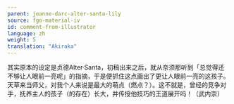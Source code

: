 ```yaml
---
parent: jeanne-darc-alter-santa-lily
source: fgo-material-iv
id: comment-from-illustrator
language: zh
weight: 5
translation: "Akiraka"
---
```


其实原本的设定是贞德Alter·Santa，初稿出来之后，就从奈须那听到「总觉得还不够让人眼前一亮呢」的指摘，于是便抓住这点画出了更让人眼前一亮的这孩子。
天草来当师父，对我个人来说是最大的萌点（燃点？）。这不就是，曾经的竞争对手，抚养主人的孩子（的存在）长大，并传授他技巧的王道展开吗！（武内崇）
